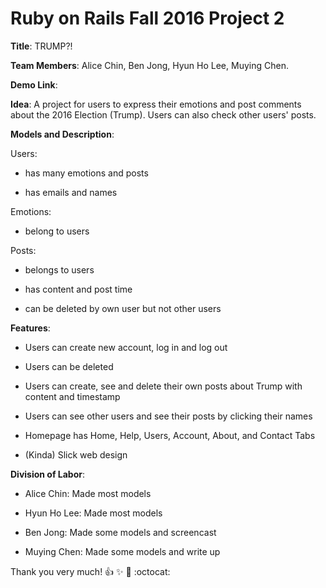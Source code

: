 # Ruby on Rails Fall 2016 Project 2

**Title**: TRUMP?!

**Team Members**: Alice Chin, Ben Jong, Hyun Ho Lee, Muying Chen.

**Demo Link**: 

**Idea**: A project for users to express their emotions and post comments about the 2016 Election (Trump). Users can also check other users' posts. 

**Models and Description**:

Users:

  * has many emotions and posts 
  
  * has emails and names
  
Emotions:

  * belong to users

Posts:

  * belongs to users
  
  * has content and post time
  
  * can be deleted by own user but not other users

**Features**:

* Users can create new account, log in and log out

* Users can be deleted

* Users can create, see and delete their own posts about Trump with content and timestamp

* Users can see other users and see their posts by clicking their names

* Homepage has Home, Help, Users, Account, About, and Contact Tabs

* (Kinda) Slick web design

**Division of Labor**:

* Alice Chin: Made most models

* Hyun Ho Lee: Made most models

* Ben Jong: Made some models and screencast

* Muying Chen: Made some models and write up

Thank you very much! :+1: :sparkles: :tada: :octocat:  
